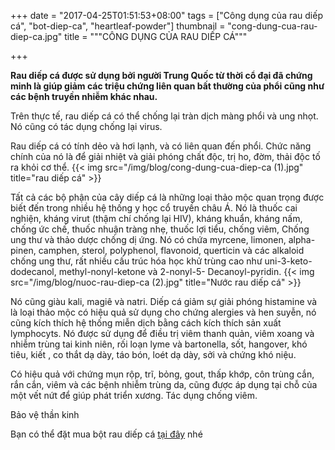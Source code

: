 +++
date = "2017-04-25T01:51:53+08:00"
tags = ["Công dụng của rau diếp cá", "bot-diep-ca", "heartleaf-powder"]
thumbnail = "cong-dung-cua-rau-diep-ca.jpg"
title = """CÔNG DỤNG CỦA RAU DIẾP CÁ"""

+++
 
**Rau diếp cá được sử dụng bởi người Trung Quốc từ thời cổ đại đã chứng minh là giúp giảm các triệu chứng liên quan bất thường của phổi cũng như các bệnh truyền nhiễm khác nhau.**<!--more-->

Trên thực tế, rau diếp cá có thể chống lại tràn dịch màng phổi và ung nhọt. Nó cũng có tác dụng chống lại virus.

Rau diếp cá có tính dẻo và hơi lạnh, và có liên quan đến phổi. 
Chức năng chính của nó là để giải nhiệt và giải phóng chất độc, trị ho, đờm, thải độc tố ra khỏi cơ thể.
{{< img src="/img/blog/cong-dung-cua-diep-ca (1).jpg" title="rau diếp cá" >}} 

Tất cả các bộ phận của cây diếp cá là những loại thảo mộc quan trọng được biết đến trong nhiều hệ thống y học cổ truyền châu Á. 
Nó là thuốc cai nghiện, kháng virut (thậm chí chống lại HIV), kháng khuẩn, kháng nấm, chống ức chế, thuốc nhuận tràng nhẹ, thuốc lợi tiểu, chống viêm, 
Chống ung thư và thảo dược chống dị ứng. Nó có chứa myrcene, limonen, alpha-pinen, camphen, sterol, polyphenol, flavonoid, querticin và các alkaloid chống ung thư, rất nhiều cấu trúc hóa học khử trùng cao như uni-3-keto-dodecanol, methyl-nonyl-ketone và 2-nonyl-5- Decanoyl-pyridin.
{{< img src="/img/blog/nuoc-rau-diep-ca (2).jpg" title="Nước rau diếp cá" >}} 

Nó cũng giàu kali, magiê và natri. Diếp cá giảm sự giải phóng histamine và là loại thảo mộc có hiệu quả sử dụng cho chứng alergies và hen suyễn, nó cũng kích thích hệ thống miễn dịch bằng cách kích thích sản xuất lymphocyts. Nó được sử dụng để điều trị viêm thanh quản, viêm xoang và nhiễm trùng tai kinh niên, rối loạn lyme và bartonella, sốt, hangover, khó tiêu, kiết , co thắt dạ dày, táo bón, loét dạ dày, sởi và chứng khó niệu. 

Có hiệu quả với chứng mụn rộp, trĩ, bỏng, gout, thấp khớp, côn trùng cắn, rắn cắn, viêm và các bệnh nhiễm trùng da, cũng được áp dụng tại chỗ của một vết nứt để giúp phát triển xương. Tác dụng chống viêm.

Bảo vệ thần kinh

Bạn có thể đặt mua bột rau diếp cá [tại đây](/san-pham/bot-rau-diep-ca-100g/) nhé
